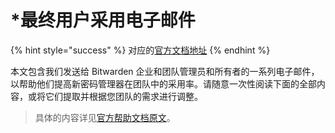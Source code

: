 # \*最终用户采用电子邮件

{% hint style="success" %}
对应的[官方文档地址](https://bitwarden.com/help/end-user-adoption-emails/)
{% endhint %}

本文包含我们发送给 Bitwarden 企业和团队管理员和所有者的一系列电子邮件，以帮助他们提高新密码管理器在团队中的采用率。请随意一次性阅读下面的全部内容，或将它们提取并根据您团队的需求进行调整。

> 具体的内容详见[官方帮助文档原文](https://bitwarden.com/help/end-user-adoption-emails/)。
